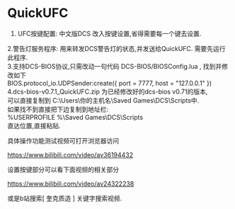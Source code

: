 # QuickUFC

1. UFC按键配置: 中文版DCS 改入按键设置,省得需要每一个键去设置.

2.警告灯服务程序: 用来转发DCS警告灯的状态,并发送给QuickUFC. 需要先运行此程序.<BR>
3.支持DCS-BIOS协议,只需改动一句代码 DCS-BIOS/BIOSConfig.lua  ,   找到并修改如下 <BR>
  BIOS.protocol_io.UDPSender:create({ port = 7777, host = "127.0.0.1" })  <BR>
4.dcs-bios-v0.7.1_QuickUFC.zip 为已经修改好的dcs-bios v0.71的版本,<BR>
  可以直接复制到 C:\Users\你的主机名\Saved Games\DCS\Scripts中. <BR>
  如果找不到直接把下边复制到地址栏: <BR>
%USERPROFILE %\Saved Games\DCS\Scripts <BR>
直达位置,直接粘贴.

具体操作功能测试视频可打开浏览器访问

https://www.bilibili.com/video/av36194432

设置按键部分可以看下面视频的相关部分

https://www.bilibili.com/video/av24322238

或是b站搜索[ 奎克质造 ] 关键字搜索视频.
